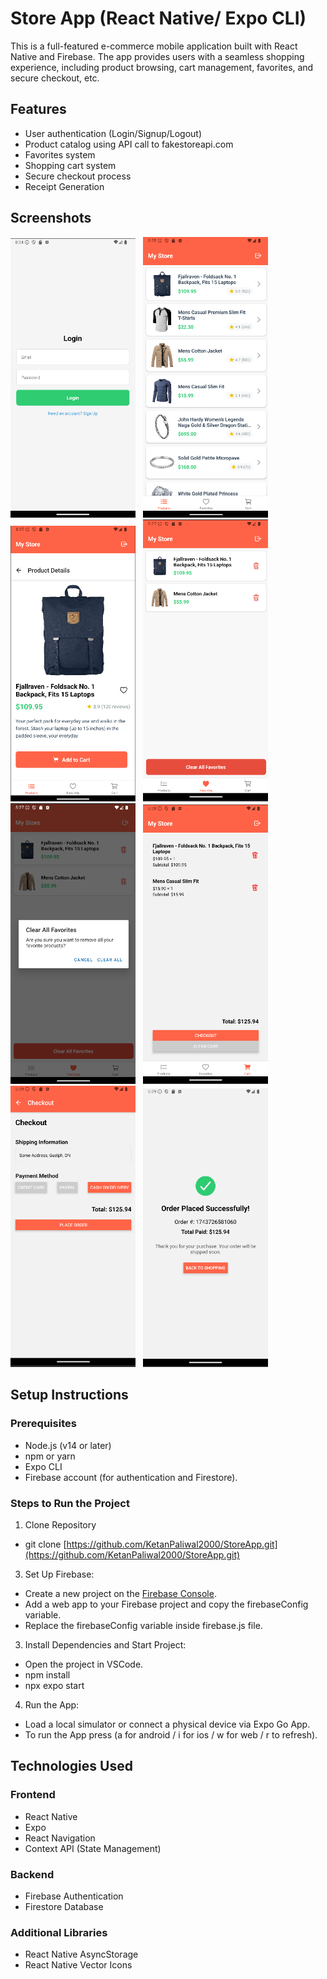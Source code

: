 # Store App (React Native/ Expo CLI)
This is a full-featured e-commerce mobile application built with React Native and Firebase. The app provides users with a seamless shopping experience, including product browsing, cart management, favorites, and secure checkout, etc.

## Features
- User authentication (Login/Signup/Logout)
- Product catalog using API call to fakestoreapi.com
- Favorites system
- Shopping cart system
- Secure checkout process
- Receipt Generation

## Screenshots
<div class="inline-block">
  <img src="https://github.com/KetanPaliwal2000/StoreApp/blob/main/Screenshot%201.png" alt="Screenshot 1" width="200">
  &nbsp;
  <img src="https://github.com/KetanPaliwal2000/StoreApp/blob/main/Screenshot%202.png" alt="Screenshot 2" width="200">
  &nbsp;
  <img src="https://github.com/KetanPaliwal2000/StoreApp/blob/main/Screenshot%203.png" alt="Screenshot 3" width="200">
  &nbsp;
  <img src="https://github.com/KetanPaliwal2000/StoreApp/blob/main/Screenshot%204.png" alt="Screenshot 4" width="200">
  &nbsp;
  <img src="https://github.com/KetanPaliwal2000/StoreApp/blob/main/Screenshot%205.png" alt="Screenshot 5" width="200">
  &nbsp;
  <img src="https://github.com/KetanPaliwal2000/StoreApp/blob/main/Screenshot%206.png" alt="Screenshot 6" width="200">
  &nbsp;
  <img src="https://github.com/KetanPaliwal2000/StoreApp/blob/main/Screenshot%207.png" alt="Screenshot 7" width="200">
  &nbsp;
  <img src="https://github.com/KetanPaliwal2000/StoreApp/blob/main/Screenshot%208.png" alt="Screenshot 8" width="200">
</div>

## Setup Instructions
### Prerequisites
- Node.js (v14 or later)
- npm or yarn
- Expo CLI
- Firebase account (for authentication and Firestore).

### Steps to Run the Project
1. Clone Repository
  - git clone [https://github.com/KetanPaliwal2000/StoreApp.git](https://github.com/KetanPaliwal2000/StoreApp.git)
3. Set Up Firebase:
  - Create a new project on the [Firebase Console](https://console.firebase.google.com/).
  - Add a web app to your Firebase project and copy the firebaseConfig variable.
  - Replace the firebaseConfig variable inside firebase.js file.
3. Install Dependencies and Start Project:
  - Open the project in VSCode.
  - npm install
  - npx expo start
4. Run the App:
  - Load a local simulator or connect a physical device via Expo Go App.
  - To run the App press (a for android / i for ios / w for web / r to refresh).

## Technologies Used
### Frontend
- React Native
- Expo
- React Navigation
- Context API (State Management)
### Backend
- Firebase Authentication
- Firestore Database
### Additional Libraries
- React Native AsyncStorage
- React Native Vector Icons
